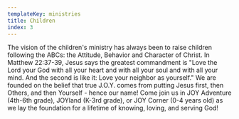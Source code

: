 ```yaml
---
templateKey: ministries
title: Children
index: 3
---
```

The vision of the children's ministry has always been to raise children following the ABCs: the Attitude, Behavior and Character of Christ. In Matthew 22:37-39, Jesus says the greatest commandment is "Love the Lord your God with all your heart and with all your soul and with all your mind. And the second is like it: Love your neighbor as yourself." We are founded on the belief that true J.O.Y. comes from putting Jesus first, then Others, and then Yourself - hence our name! Come join us in JOY Adventure (4th-6th grade), JOYland (K-3rd grade), or JOY Corner (0-4 years old) as we lay the foundation for a lifetime of knowing, loving, and serving God!